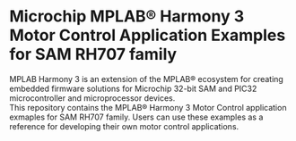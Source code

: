 # Microchip MPLAB® Harmony 3 Motor Control Application Examples for SAM RH707 family

MPLAB Harmony 3 is an extension of the MPLAB® ecosystem for creating
embedded firmware solutions for Microchip 32-bit SAM and PIC32 microcontroller
and microprocessor devices.  
This repository contains the MPLAB® Harmony 3 Motor Control application exmaples for SAM RH707 family. Users can use these examples as a reference for
developing their own motor control applications. 
